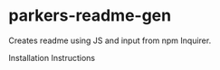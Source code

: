 # parkers-readme-gen
Creates readme using JS and input from npm Inquirer.

Installation Instructions
